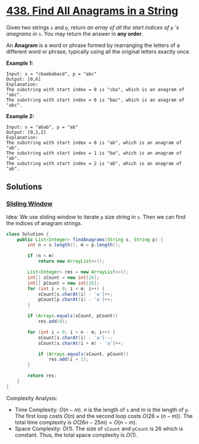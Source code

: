 # [438. Find All Anagrams in a String](https://leetcode.com/problems/find-all-anagrams-in-a-string/)

Given two strings `s` and `p`, return _an array of all the start indices of_ `p` _'s anagrams in_ `s`. You may return the answer in **any order**.

An **Anagram** is a word or phrase formed by rearranging the letters of a different word or phrase, typically using all the original letters exactly once.

**Example 1:**

```
Input: s = "cbaebabacd", p = "abc"
Output: [0,6]
Explanation:
The substring with start index = 0 is "cba", which is an anagram of "abc".
The substring with start index = 6 is "bac", which is an anagram of "abc".
```

**Example 2:**

```
Input: s = "abab", p = "ab"
Output: [0,1,2]
Explanation:
The substring with start index = 0 is "ab", which is an anagram of "ab".
The substring with start index = 1 is "ba", which is an anagram of "ab".
The substring with start index = 2 is "ab", which is an anagram of "ab".
```

## Solutions
### [Sliding Window](FindAllAnagramsInAString.java)

Idea: We use sliding window to iterate `p` size string in `s`. Then we can find the indices of anagram strings.

```java
class Solution {
    public List<Integer> findAnagrams(String s, String p) {
        int n = s.length(), m = p.length();

        if (n < m)
            return new ArrayList<>();

        List<Integer> res = new ArrayList<>();
        int[] sCount = new int[26];
        int[] pCount = new int[26];
        for (int i = 0; i < m; i++) {
            sCount[s.charAt(i) - 'a']++;
            pCount[p.charAt(i) - 'a']++;
        }

        if (Arrays.equals(sCount, pCount))
            res.add(0);

        for (int i = 0; i < n - m; i++) {
            sCount[s.charAt(i) - 'a']--;
            sCount[s.charAt(i + m) - 'a']++;

            if (Arrays.equals(sCount, pCount))
                res.add(i + 1);
        }

        return res;
    }
}
```

Complexity Analysis:

- Time Complexity: $O(n-m)$. $n$ is the length of `s` and $m$ is the length of `p`. The first loop costs $O(n)$ and the second loop costs $O(26\times(n-m))$. The total time complexity is $O(26n-25m)=O(n-m)$.
- Space Complexity: $O(1)$. The size of `sCount` and `pCount` is 26 which is constant. Thus, the total space complexity is $O(1)$.

